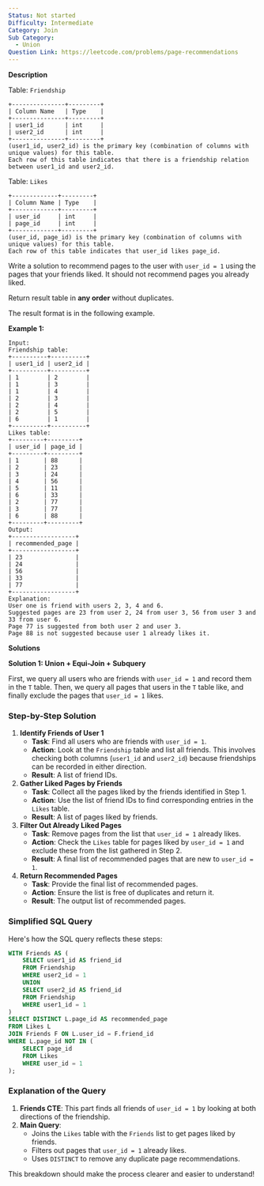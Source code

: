 ```yaml
---
Status: Not started
Difficulty: Intermediate
Category: Join
Sub Category:
  - Union
Question Link: https://leetcode.com/problems/page-recommendations
---
```

**Description**

Table: `Friendship`

```Plain
+---------------+---------+
| Column Name   | Type    |
+---------------+---------+
| user1_id      | int     |
| user2_id      | int     |
+---------------+---------+
(user1_id, user2_id) is the primary key (combination of columns with unique values) for this table.
Each row of this table indicates that there is a friendship relation between user1_id and user2_id.
```

Table: `Likes`

```Plain
+-------------+---------+
| Column Name | Type    |
+-------------+---------+
| user_id     | int     |
| page_id     | int     |
+-------------+---------+
(user_id, page_id) is the primary key (combination of columns with unique values) for this table.
Each row of this table indicates that user_id likes page_id.
```

Write a solution to recommend pages to the user with `user_id = 1` using the pages that your friends liked. It should not recommend pages you already liked.

Return result table in **any order** without duplicates.

The result format is in the following example.

**Example 1:**

```Plain
Input:
Friendship table:
+----------+----------+
| user1_id | user2_id |
+----------+----------+
| 1        | 2        |
| 1        | 3        |
| 1        | 4        |
| 2        | 3        |
| 2        | 4        |
| 2        | 5        |
| 6        | 1        |
+----------+----------+
Likes table:
+---------+---------+
| user_id | page_id |
+---------+---------+
| 1       | 88      |
| 2       | 23      |
| 3       | 24      |
| 4       | 56      |
| 5       | 11      |
| 6       | 33      |
| 2       | 77      |
| 3       | 77      |
| 6       | 88      |
+---------+---------+
Output:
+------------------+
| recommended_page |
+------------------+
| 23               |
| 24               |
| 56               |
| 33               |
| 77               |
+------------------+
Explanation:
User one is friend with users 2, 3, 4 and 6.
Suggested pages are 23 from user 2, 24 from user 3, 56 from user 3 and 33 from user 6.
Page 77 is suggested from both user 2 and user 3.
Page 88 is not suggested because user 1 already likes it.
```

**Solutions**

**Solution 1: Union + Equi-Join + Subquery**

First, we query all users who are friends with `user_id = 1` and record them in the `T` table. Then, we query all pages that users in the `T` table like, and finally exclude the pages that `user_id = 1` likes.

### Step-by-Step Solution

1. **Identify Friends of User 1**
    - **Task**: Find all users who are friends with `user_id = 1`.
    - **Action**: Look at the `Friendship` table and list all friends. This involves checking both columns (`user1_id` and `user2_id`) because friendships can be recorded in either direction.
    - **Result**: A list of friend IDs.
2. **Gather Liked Pages by Friends**
    - **Task**: Collect all the pages liked by the friends identified in Step 1.
    - **Action**: Use the list of friend IDs to find corresponding entries in the `Likes` table.
    - **Result**: A list of pages liked by friends.
3. **Filter Out Already Liked Pages**
    - **Task**: Remove pages from the list that `user_id = 1` already likes.
    - **Action**: Check the `Likes` table for pages liked by `user_id = 1` and exclude these from the list gathered in Step 2.
    - **Result**: A final list of recommended pages that are new to `user_id = 1`.
4. **Return Recommended Pages**
    - **Task**: Provide the final list of recommended pages.
    - **Action**: Ensure the list is free of duplicates and return it.
    - **Result**: The output list of recommended pages.

### Simplified SQL Query

Here's how the SQL query reflects these steps:

```SQL
WITH Friends AS (
    SELECT user1_id AS friend_id
    FROM Friendship
    WHERE user2_id = 1
    UNION
    SELECT user2_id AS friend_id
    FROM Friendship
    WHERE user1_id = 1
)
SELECT DISTINCT L.page_id AS recommended_page
FROM Likes L
JOIN Friends F ON L.user_id = F.friend_id
WHERE L.page_id NOT IN (
    SELECT page_id
    FROM Likes
    WHERE user_id = 1
);
```

### Explanation of the Query

1. **Friends CTE**: This part finds all friends of `user_id = 1` by looking at both directions of the friendship.
2. **Main Query**:
    - Joins the `Likes` table with the `Friends` list to get pages liked by friends.
    - Filters out pages that `user_id = 1` already likes.
    - Uses `DISTINCT` to remove any duplicate page recommendations.

This breakdown should make the process clearer and easier to understand!